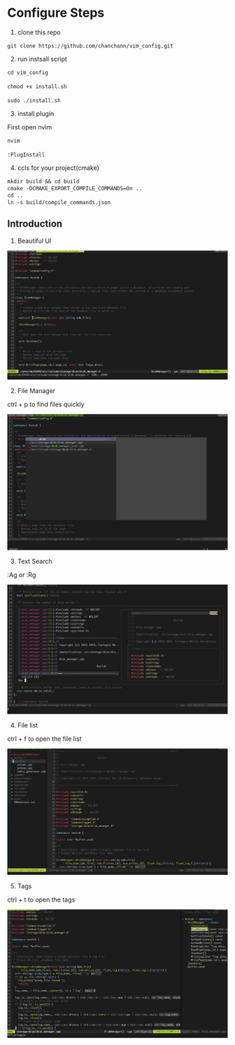 # Configure Steps

1. clone this repo

```
git clone https://github.com/chanchann/vim_config.git
```

2. run instsall script

```
cd vim_config

chmod +x install.sh

sudo ./install.sh
```

3. install plugin

First open nvim 

```
nvim 

:PlugInstall
```

4. ccls for your project(cmake)

```
mkdir build && cd build
cmake -DCMAKE_EXPORT_COMPILE_COMMANDS=On ..
cd ..
ln -s build/compile_commands.json
```

## Introduction

1. Beautiful UI

![ui](./asset/01_theme.png)

2. File Manager

ctrl + p to find files quickly

![file](./asset/02_file.png)

3. Text Search

:Ag or :Rg 

![search](./asset/03_search.png)

4. File list

ctrl + f to open the file list

![filelist](./asset/04_file_list.png)

5. Tags

ctrl + t to open the tags

![tags](./asset/05_tag.png)
